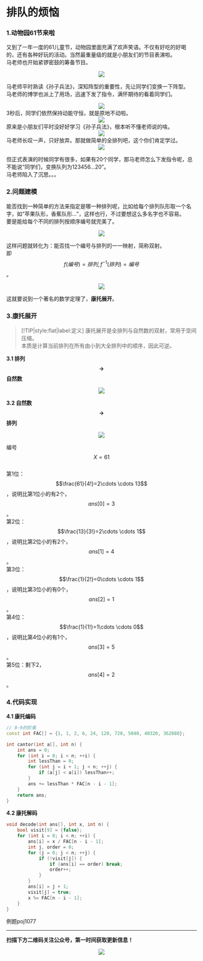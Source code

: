 # 排队的烦恼

### 1.动物园61节来啦
又到了一年一度的61儿童节，动物园里面充满了欢声笑语。不仅有好吃的好喝的，还有各种好玩的活动。当然最重量级的就是小朋友们的节目表演啦。  
马老师也开始紧锣密鼓的筹备节目。
<div align=center><img src="img-康托展开/cantor-1.jpg" style="max-height: 300px;"></div>

马老师平时熟读《孙子兵法》，深知阵型的重要性，先让同学们变换一下阵型。  
马老师的博学也派上了用场，迅速下发了指令，满怀期待的看着同学们。  
<div align=center><img src="img-康托展开/cantor-2.jpg" style="max-height: 300px;"></div>
3秒后，同学们依然保持动能守恒，就是原地不动啦。
<div align=center><img src="img-康托展开/cantor-3.jpg" style="max-height: 300px;"></div>
原来是小朋友们平时没好好学习《孙子兵法》，根本听不懂老师说的啥。  
<div align=center><img src="img-康托展开/cantor-4.jpg" style="max-height: 300px;"></div>
马老师长叹一声，只好放弃。那就做简单的全排列吧，这个你们肯定学过。
<div align=center><img src="img-康托展开/cantor-5.jpg" style="max-height: 300px;"></div>

但正式表演的时候同学有很多，如果有20个同学，那马老师怎么下发指令呢，总不能说“同学们，变换队列为123456...20”。   
马老师陷入了沉思。。。
### 2.问题建模
能否找到一种简单的方法来指定是哪一种排列呢，比如给每个排列队形取一个名字，如“苹果队形，香蕉队形...”，这样也行，不过要想这么多名字也不容易。  
要是能给每个不同的排列按顺序编号就完美了。
<div align=center><img src="img-康托展开/cantor-6.jpg" style="max-height: 300px;"></div>

这样问题就转化为：能否找一个编号与排列的一一映射，简称双射。  
即$$f(编号)=排列,f^{-1}(排列)=编号$$。
<div align=center><img src="img-康托展开/cantor-7.jpg" style="max-height: 300px;"></div>

这就要说到一个著名的数学定理了，**康托展开**。
### 3.康托展开
>[!TIP|style:flat|label:定义]
>康托展开是全排列与自然数的双射，常用于空间压缩。  
>本质是计算当前排列在所有由小到大全排列中的顺序，因此可逆。

**3.1 排列$$\rightarrow$$自然数**  
<div align=center><img src="img-康托展开/cantor-8.jpg" style="max-height: 300px;"></div>

**3.2 自然数$$\rightarrow$$排列**  
<div align=center><img src="img-康托展开/cantor-9.jpg" style="max-height: 300px;"></div>

编号$$X=61$$  
第1位：$$\frac{61}{4!}=2\cdots \cdots 13$$，说明比第1位小的有2个，$$ans[0]=3$$。  
第2位：$$\frac{13}{3!}=2\cdots \cdots 1$$，说明比第2位小的有2个，$$ans[1]=4$$。  
第3位：$$\frac{1}{2!}=0\cdots \cdots 1$$，说明比第3位小的有0个，$$ans[2]=1$$。  
第4位：$$\frac{1}{1!}=1\cdots \cdots 0$$，说明比第4位小的有1个，$$ans[3]=5$$。  
第5位：剩下2，$$ans[4]=2$$。  

### 4.代码实现
**4.1 康托编码**
```cpp
// 0-9的阶乘
const int FAC[] = {1, 1, 2, 6, 24, 120, 720, 5040, 40320, 362880};

int cantor(int a[], int n) {
    int ans = 0;
    for (int i = 0; i < n; ++i) {
        int lessThan = 0;
        for (int j = i + 1; j < n; ++j) {
            if (a[j] < a[i]) lessThan++;
        }
        ans += lessThan * FAC[n - i - 1];
    }
    return ans;
}
```
**4.2 康托解码**
```cpp
void decode(int ans[], int x, int n) {
    bool visit[9] = {false};
    for (int i = 0; i < n; ++i) {
        ans[i] = x / FAC[n - i - 1];
        int j, order = 0;
        for (j = 0; j < n; ++j) {
            if (!visit[j]) {
                if (ans[i] == order) break;
                order++;
            }
        }
        ans[i] = j + 1;
        visit[j] = true;
        x %= FAC[n - i - 1];
    }
}
```
例题poj1077


---
**扫描下方二维码关注公众号，第一时间获取更新信息！**  
<div align=center><img src="../qrcode.jpg" style="max-height: 300px;"></div>